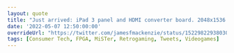 ```yaml
---
layout: quote
title: "Just arrived: iPad 3 panel and HDMI converter board. 2048x1536 resolution, 4:3 aspect, super fast response (~1ms). The best screen for MiSTer FPGA?"
date: '2022-05-07 12:50:00:00'
overrideUrl: "https://twitter.com/jamesfmackenzie/status/1522982293803048965"
tags: [Consumer Tech, FPGA, MiSTer, Retrogaming, Tweets, Videogames]
---
```


